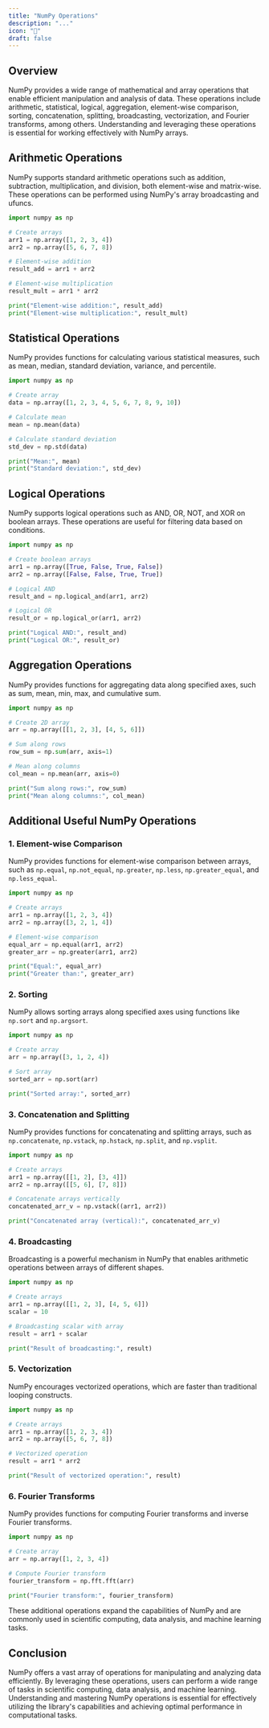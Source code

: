 ```yaml
---
title: "NumPy Operations"
description: "..."
icon: "🎲"
draft: false
---
```


## Overview

NumPy provides a wide range of mathematical and array operations that enable efficient manipulation and analysis of data. These operations include arithmetic, statistical, logical, aggregation, element-wise comparison, sorting, concatenation, splitting, broadcasting, vectorization, and Fourier transforms, among others. Understanding and leveraging these operations is essential for working effectively with NumPy arrays.

## Arithmetic Operations

NumPy supports standard arithmetic operations such as addition, subtraction, multiplication, and division, both element-wise and matrix-wise. These operations can be performed using NumPy's array broadcasting and ufuncs.

```python
import numpy as np

# Create arrays
arr1 = np.array([1, 2, 3, 4])
arr2 = np.array([5, 6, 7, 8])

# Element-wise addition
result_add = arr1 + arr2

# Element-wise multiplication
result_mult = arr1 * arr2

print("Element-wise addition:", result_add)
print("Element-wise multiplication:", result_mult)
```

## Statistical Operations

NumPy provides functions for calculating various statistical measures, such as mean, median, standard deviation, variance, and percentile.

```python
import numpy as np

# Create array
data = np.array([1, 2, 3, 4, 5, 6, 7, 8, 9, 10])

# Calculate mean
mean = np.mean(data)

# Calculate standard deviation
std_dev = np.std(data)

print("Mean:", mean)
print("Standard deviation:", std_dev)
```

## Logical Operations

NumPy supports logical operations such as AND, OR, NOT, and XOR on boolean arrays. These operations are useful for filtering data based on conditions.

```python
import numpy as np

# Create boolean arrays
arr1 = np.array([True, False, True, False])
arr2 = np.array([False, False, True, True])

# Logical AND
result_and = np.logical_and(arr1, arr2)

# Logical OR
result_or = np.logical_or(arr1, arr2)

print("Logical AND:", result_and)
print("Logical OR:", result_or)
```

## Aggregation Operations

NumPy provides functions for aggregating data along specified axes, such as sum, mean, min, max, and cumulative sum.

```python
import numpy as np

# Create 2D array
arr = np.array([[1, 2, 3], [4, 5, 6]])

# Sum along rows
row_sum = np.sum(arr, axis=1)

# Mean along columns
col_mean = np.mean(arr, axis=0)

print("Sum along rows:", row_sum)
print("Mean along columns:", col_mean)
```

## Additional Useful NumPy Operations

### 1. Element-wise Comparison

NumPy provides functions for element-wise comparison between arrays, such as `np.equal`, `np.not_equal`, `np.greater`, `np.less`, `np.greater_equal`, and `np.less_equal`.

```python
import numpy as np

# Create arrays
arr1 = np.array([1, 2, 3, 4])
arr2 = np.array([3, 2, 1, 4])

# Element-wise comparison
equal_arr = np.equal(arr1, arr2)
greater_arr = np.greater(arr1, arr2)

print("Equal:", equal_arr)
print("Greater than:", greater_arr)
```

### 2. Sorting

NumPy allows sorting arrays along specified axes using functions like `np.sort` and `np.argsort`.

```python
import numpy as np

# Create array
arr = np.array([3, 1, 2, 4])

# Sort array
sorted_arr = np.sort(arr)

print("Sorted array:", sorted_arr)
```

### 3. Concatenation and Splitting

NumPy provides functions for concatenating and splitting arrays, such as `np.concatenate`, `np.vstack`, `np.hstack`, `np.split`, and `np.vsplit`.

```python
import numpy as np

# Create arrays
arr1 = np.array([[1, 2], [3, 4]])
arr2 = np.array([[5, 6], [7, 8]])

# Concatenate arrays vertically
concatenated_arr_v = np.vstack((arr1, arr2))

print("Concatenated array (vertical):", concatenated_arr_v)
```

### 4. Broadcasting

Broadcasting is a powerful mechanism in NumPy that enables arithmetic operations between arrays of different shapes.

```python
import numpy as np

# Create arrays
arr1 = np.array([[1, 2, 3], [4, 5, 6]])
scalar = 10

# Broadcasting scalar with array
result = arr1 + scalar

print("Result of broadcasting:", result)
```

### 5. Vectorization

NumPy encourages vectorized operations, which are faster than traditional looping constructs.

```python
import numpy as np

# Create arrays
arr1 = np.array([1, 2, 3, 4])
arr2 = np.array([5, 6, 7, 8])

# Vectorized operation
result = arr1 * arr2

print("Result of vectorized operation:", result)
```

### 6. Fourier Transforms

NumPy provides functions for computing Fourier transforms and inverse Fourier transforms.

```python
import numpy as np

# Create array
arr = np.array([1, 2, 3, 4])

# Compute Fourier transform
fourier_transform = np.fft.fft(arr)

print("Fourier transform:", fourier_transform)
```

These additional operations expand the capabilities of NumPy and are commonly used in scientific computing, data analysis, and machine learning tasks.

## Conclusion

NumPy offers a vast array of operations for manipulating and analyzing data efficiently. By leveraging these operations, users can perform a wide range of tasks in scientific computing, data analysis, and machine learning. Understanding and mastering NumPy operations is essential for effectively utilizing the library's capabilities and achieving optimal performance in computational tasks.
